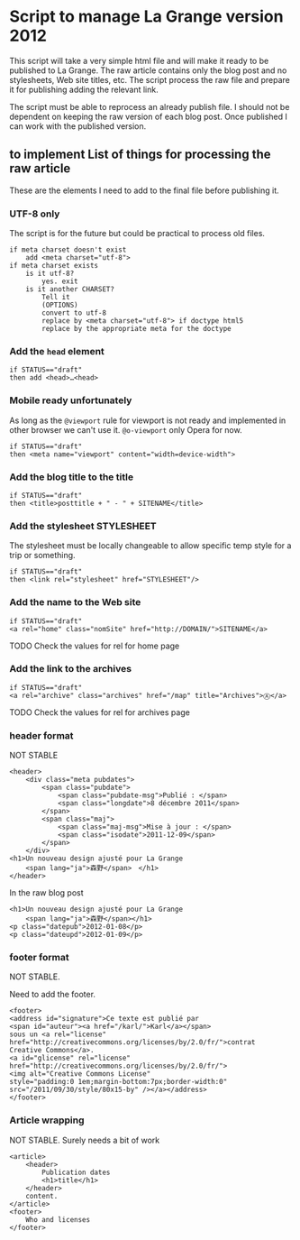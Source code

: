 # Script to manage La Grange version 2012

This script will take a very simple html file and will make it ready to be published to La Grange. The raw article contains only the blog post and no stylesheets, Web site titles, etc. The script process the raw file and prepare it for publishing adding the relevant link. 

The script must be able to reprocess an already publish file. I should not be dependent on keeping the raw version of each blog post. Once published I can work with the published version. 

## to implement List of things for processing the raw article

These are the elements I need to add to the final file before publishing it.

### UTF-8 only

The script is for the future but could be practical to process old files.

    if meta charset doesn't exist
        add <meta charset="utf-8">
    if meta charset exists
        is it utf-8?
            yes. exit
        is it another CHARSET?
            Tell it
            (OPTIONS)
            convert to utf-8
            replace by <meta charset="utf-8"> if doctype html5
            replace by the appropriate meta for the doctype

### Add the `head` element

    if STATUS=="draft"
    then add <head>…<head>

### Mobile ready unfortunately

As long as the `@viewport` rule for viewport is not ready and implemented in other browser we can't use it. `@o-viewport` only Opera for now.

    if STATUS=="draft"
    then <meta name="viewport" content="width=device-width">

### Add the blog title to the title

    if STATUS=="draft"
    then <title>posttitle + " - " + SITENAME</title>

### Add the stylesheet STYLESHEET

The stylesheet must be locally changeable to allow specific temp style for a trip or something.

    if STATUS=="draft"
    then <link rel="stylesheet" href="STYLESHEET"/>

### Add the name to the Web site

    if STATUS=="draft"
    <a rel="home" class="nomSite" href="http://DOMAIN/">SITENAME</a>

TODO Check the values for rel for home page 
    
### Add the link to the archives

    if STATUS=="draft"
    <a rel="archive" class="archives" href="/map" title="Archives">Ⓐ</a>

TODO Check the values for rel for archives page

### header format

NOT STABLE

    <header>
        <div class="meta pubdates">
            <span class="pubdate">
                <span class="pubdate-msg">Publié : </span>
                <span class="longdate">8 décembre 2011</span>
            </span>
            <span class="maj">
                <span class="maj-msg">Mise à jour : </span>
                <span class="isodate">2011-12-09</span>
            </span>
        </div>
    <h1>Un nouveau design ajusté pour La Grange 
        <span lang="ja">森野</span>　</h1>
    </header>

In the raw blog post

    <h1>Un nouveau design ajusté pour La Grange 
        <span lang="ja">森野</span></h1>
    <p class="datepub">2012-01-08</p>
    <p class="dateupd">2012-01-09</p>

### footer format

NOT STABLE.

Need to add the footer.

    <footer> 
    <address id="signature">Ce texte est publié par 
    <span id="auteur"><a href="/karl/">Karl</a></span> 
    sous un <a rel="license" 
    href="http://creativecommons.org/licenses/by/2.0/fr/">contrat 
    Creative Commons</a>. 
    <a id="glicense" rel="license" 
    href="http://creativecommons.org/licenses/by/2.0/fr/">
    <img alt="Creative Commons License" 
    style="padding:0 1em;margin-bottom:7px;border-width:0" 
    src="/2011/09/30/style/80x15-by" /></a></address>
    </footer>

### Article wrapping

NOT STABLE. Surely needs a bit of work

    <article>
        <header>
            Publication dates
            <h1>title</h1>
        </header>
        content.
    </article>
    <footer>
        Who and licenses
    </footer>

